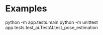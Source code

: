  # Examples

python -m app.tests.main
python -m unittest app.tests.test_ai.TestAI.test_pose_estimation
